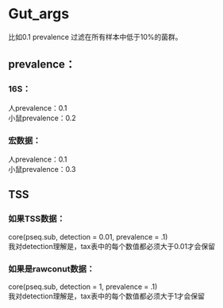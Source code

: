 # Gut_args
比如0.1 prevalence  过滤在所有样本中低于10%的菌群。  

## prevalence：  
### 16S：  
   人prevalence：0.1  
   小鼠prevalence：0.2  
### 宏数据：
   人prevalence：0.1  
   小鼠prevalence：0.3  

## TSS
### 如果TSS数据：  
 core(pseq.sub, detection = 0.01, prevalence = .1)  
 我对detection理解是，tax表中的每个数值都必须大于0.01才会保留  

### 如果是rawconut数据：  
 core(pseq.sub, detection = 1, prevalence = .1)  
 我对detection理解是，tax表中的每个数值都必须大于1才会保留  
